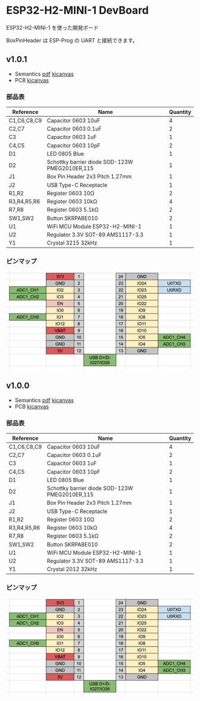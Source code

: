 # ESP32-H2-MINI-1 DevBoard

ESP32-H2-MINI-1 を使った開発ボード

BoxPinHeader は ESP-Prog の UART と接続できます。

## v1.0.1

- Semantics [pdf](./ESP32-H2-MINI-1-basic_v1.0.1_semantics.pdf) [kicanvas](https://kicanvas.org/?github=https%3A%2F%2Fgithub.com%2F74th%2Fesp32-dev-boards%2Fblob%2Fesp32-h2-mini-1-basic%2Fv1.0.1%2FESP32-H2-MINI-1%2Fbasic%2FESP32-H2-MINI-1-basic.kicad_sch)
- PCB [kicanvas](https://kicanvas.org/?github=https%3A%2F%2Fgithub.com%2F74th%2Fesp32-dev-boards%2Fblob%2Fesp32-h2-mini-1-basic%2Fv1.0.1%2FESP32-H2-MINI-1%2Fbasic%2FESP32-H2-MINI-1-basic.kicad_pcb)

### 部品表

| Reference   | Name                                           | Quantity |
| ----------- | ---------------------------------------------- | -------- |
| C1,C6,C8,C9 | Capacitor 0603 10uF                            | 4        |
| C2,C7       | Capacitor 0603 0.1uF                           | 2        |
| C3          | Capacitor 0603 1uF                             | 1        |
| C4,C5       | Capacitor 0603 10pF                            | 2        |
| D1          | LED 0805 Blue                                  | 1        |
| D2          | Schottky barrier diode SOD-123W PMEG2010ER,115 | 1        |
| J1          | Box Pin Header 2x3 Pitch 1.27mm                | 1        |
| J2          | USB Type-C Receptacle                          | 1        |
| R1,R2       | Register 0603 10Ω                              | 2        |
| R3,R4,R5,R6 | Register 0603 10kΩ                             | 4        |
| R7,R8       | Register 0603 5.1kΩ                            | 2        |
| SW1,SW2     | Button SKRPABE010                              | 2        |
| U1          | WiFi MCU Module ESP32-H2-MINI-1                | 1        |
| U2          | Regulator 3.3V SOT-89 AMS1117-3.3              | 1        |
| Y1          | Crystal 3215 32kHz                             | 1        |

### ピンマップ

![](./ESP32-H2-MINI-1_v1.0.0_pinmap.png)

## v1.0.0

- Semantics [pdf](./ESP32-H2-MINI-1-basic_v1.0.0_semantics.pdf) [kicanvas](https://kicanvas.org/?github=https%3A%2F%2Fgithub.com%2F74th%2Fesp32-dev-boards%2Fblob%2Fesp32-h2-mini-1-basic%2Fv1.0.0%2FESP32-H2-MINI-1%2Fbasic%2FESP32-H2-MINI-1-basic.kicad_sch)
- PCB [kicanvas](https://kicanvas.org/?github=https%3A%2F%2Fgithub.com%2F74th%2Fesp32-dev-boards%2Fblob%2Fesp32-h2-mini-1-basic%2Fv1.0.0%2FESP32-H2-MINI-1%2Fbasic%2FESP32-H2-MINI-1-basic.kicad_pcb)

### 部品表

| Reference   | Name                                           | Quantity |
| ----------- | ---------------------------------------------- | -------- |
| C1,C6,C8,C9 | Capacitor 0603 10uF                            | 4        |
| C2,C7       | Capacitor 0603 0.1uF                           | 2        |
| C3          | Capacitor 0603 1uF                             | 1        |
| C4,C5       | Capacitor 0603 10pF                            | 2        |
| D1          | LED 0805 Blue                                  | 1        |
| D2          | Schottky barrier diode SOD-123W PMEG2010ER,115 | 1        |
| J1          | Box Pin Header 2x3 Pitch 1.27mm                | 1        |
| J2          | USB Type-C Receptacle                          | 1        |
| R1,R2       | Register 0603 10Ω                              | 2        |
| R3,R4,R5,R6 | Register 0603 10kΩ                             | 4        |
| R7,R8       | Register 0603 5.1kΩ                            | 2        |
| SW1,SW2     | Button SKRPABE010                              | 2        |
| U1          | WiFi MCU Module ESP32-H2-MINI-1                | 1        |
| U2          | Regulator 3.3V SOT-89 AMS1117-3.3              | 1        |
| Y1          | Crystal 2012 32kHz                             | 1        |

### ピンマップ

![](./ESP32-H2-MINI-1_v1.0.0_pinmap.png)
